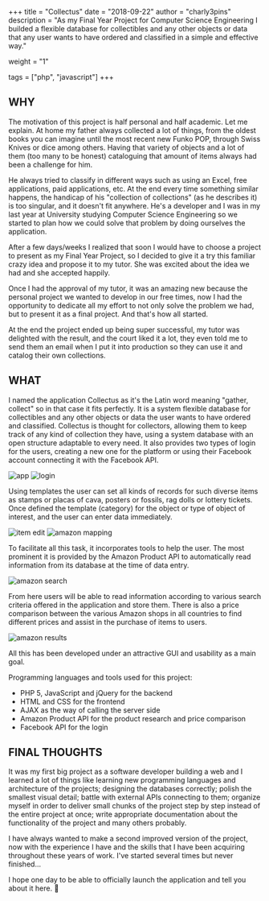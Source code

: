 +++
title = "Collectus"
date = "2018-09-22"
author = "charly3pins"
description = "As my Final Year Project for Computer Science Engineering I builded a flexible database for collectibles and any other objects or data that any user wants to have ordered and classified in a simple and effective way."

weight = "1"

tags = ["php", "javascript"]
+++
## WHY

The motivation of this project is half personal and half academic. Let me explain. At home my father always collected a lot of things, from the oldest books you can imagine until the most recent new Funko POP, through Swiss Knives or dice among others. Having that variety of objects and a lot of them (too many to be honest) cataloguing that amount of items always had been a challenge for him.

He always tried to classify in different ways such as using an Excel, free applications, paid applications, etc. At the end every time something similar happens, the handicap of his "collection of collections" (as he describes it) is too singular, and it doesn't fit anywhere. He's a developer and I was in my last year at University studying Computer Science Engineering so we started to plan how we could solve that problem by doing ourselves the application.

After a few days/weeks I realized that soon I would have to choose a project to present as my Final Year Project, so I decided to give it a try this familiar crazy idea and propose it to my tutor. She was excited about the idea we had and she accepted happily.

Once I had the approval of my tutor, it was an amazing new because the personal project we wanted to develop in our free times, now I had the opportunity to dedicate all my effort to not only solve the problem we had, but to present it as a final project. And that's how all started.

At the end the project ended up being super successful, my tutor was delighted with the result, and the court liked it a lot, they even told me to send them an email when I put it into production so they can use it and catalog their own collections.

## WHAT

I named the application Collectus as it's the Latin word meaning "gather, collect" so in that case it fits perfectly. It is a system flexible database for collectibles and any other objects or data the user wants to have ordered and classified. Collectus is thought for collectors, allowing them to keep track of any kind of collection they have, using a system database with an open structure adaptable to every need. It also provides two types of login for the users, creating a new one for the platform or using their Facebook account connecting it with the Facebook API.

![app](/images/code/collectus/main-app.jpeg)
![login](/images/code/collectus/login.jpeg)

Using templates the user can set all kinds of records for such diverse items as stamps or placas of cava, posters or fossils, rag dolls or lottery tickets. Once defined the template (category) for the object or type of object of interest, and the user can enter data immediately.

![item edit](/images/code/collectus/item-edit.jpeg)
![amazon mapping](/images/code/collectus/amazon-mapping.jpeg)

To facilitate all this task, it incorporates tools to help the user. The most prominent it is provided by the Amazon Product API to automatically read information from its database at the time of data entry.

![amazon search](/images/code/collectus/amazon-search.jpeg)

From here users will be able to read information according to various search criteria offered in the application and store them. There is also a price comparison between the various Amazon shops in all countries to find different prices and assist in the purchase of items to users. 

![amazon results](/images/code/collectus/amazon-results.jpeg)

All this has been developed under an attractive GUI and usability as a main goal.

Programming languages and tools used for this project:
- PHP 5, JavaScript and jQuery for the backend
- HTML and CSS for the frontend
- AJAX as the way of calling the server side
- Amazon Product API for the product research and price comparison
- Facebook API for the login

## FINAL THOUGHTS

It was my first big project as a software developer building a web and I learned a lot of things like learning new programming languages and architecture of the projects; designing the databases correctly; polish the smallest visual detail; battle with external APIs connecting to them; organize myself in order to deliver small chunks of the project step by step instead of the entire project at once; write appropriate documentation about the functionality of the project and many others probably.

I have always wanted to make a second improved version of the project, now with the experience I have and the skills that I have been acquiring throughout these years of work. I've started several times but never finished...

I hope one day to be able to officially launch the application and tell you about it here. 🚀